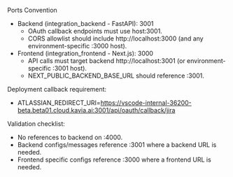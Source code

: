 Ports Convention

- Backend (integration_backend - FastAPI): 3001
  - OAuth callback endpoints must use host:3001.
  - CORS allowlist should include http://localhost:3000 (and any environment-specific :3000 host).
- Frontend (integration_frontend - Next.js): 3000
  - API calls must target backend http://localhost:3001 (or environment-specific :3001 host).
  - NEXT_PUBLIC_BACKEND_BASE_URL should reference :3001.

Deployment callback requirement:
- ATLASSIAN_REDIRECT_URI=https://vscode-internal-36200-beta.beta01.cloud.kavia.ai:3001/api/oauth/callback/jira

Validation checklist:
- No references to backend on :4000.
- Backend configs/messages reference :3001 where a backend URL is needed.
- Frontend specific configs reference :3000 where a frontend URL is needed.

